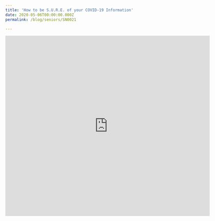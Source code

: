 ```yaml
---
title: 'How to be S.U.R.E. of your COVID-19 Information'
date: 2020-05-06T00:00:00.000Z
permalink: /blog/seniors/SN0021

---
```



<iframe src="https://player.vimeo.com/video/415418312" width="640" height="564" frameborder="0" allow="autoplay; fullscreen" allowfullscreen></iframe>




